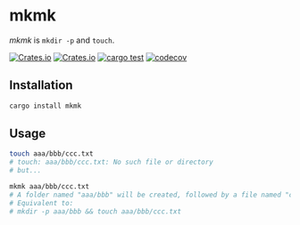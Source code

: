 # mkmk

_mkmk_ is `mkdir -p` and `touch`.

[![Crates.io](https://img.shields.io/crates/v/mkmk)](https://crates.io/crates/mkmk)
[![Crates.io](https://img.shields.io/crates/d/mkmk)](https://crates.io/crates/mkmk)
[![cargo test](https://github.com/seijinrosen/mkmk/actions/workflows/tests.yml/badge.svg)](https://github.com/seijinrosen/mkmk/actions/workflows/tests.yml)
[![codecov](https://codecov.io/gh/seijinrosen/mkmk/branch/main/graph/badge.svg)](https://codecov.io/gh/seijinrosen/mkmk)

## Installation

```sh
cargo install mkmk
```

## Usage

```sh
touch aaa/bbb/ccc.txt
# touch: aaa/bbb/ccc.txt: No such file or directory
# but...

mkmk aaa/bbb/ccc.txt
# A folder named "aaa/bbb" will be created, followed by a file named "ccc.txt".
# Equivalent to:
# mkdir -p aaa/bbb && touch aaa/bbb/ccc.txt
```
